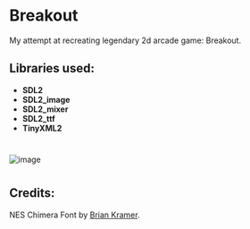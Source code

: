 # Breakout

My attempt at recreating legendary 2d arcade game: Breakout.

## Libraries used:
- **SDL2**       
- **SDL2_image** 
- **SDL2_mixer** 
- **SDL2_ttf**   
- **TinyXML2**

#
![image](https://github.com/AnteDev00/Breakout/assets/151842550/69da578f-a48b-47d1-85f6-77c5021122ad)
#

## Credits:
NES Chimera Font by [Brian Kramer](https://www.pkeod.com/).
